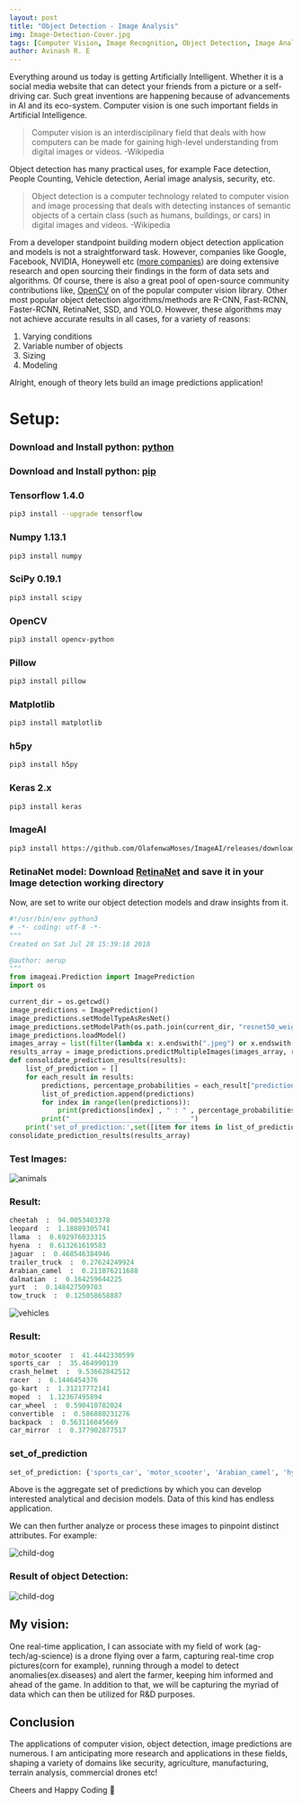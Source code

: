 ```yaml
---
layout: post
title: "Object Detection - Image Analysis"
img: Image-Detection-Cover.jpg
tags: [Computer Vision, Image Recognition, Object Detection, Image Analysis, Python, tensorflow, numpy, SciPy, OpenCV, ImageAI, AI, Machine Learning, Deep learning.]
author: Avinash R. E
---
```


Everything around us today is getting Artificially Intelligent. Whether it is a social media website that can detect your friends from a picture or a self-driving car. Such great inventions are happening because of advancements in AI and its eco-system. Computer vision is one such important fields in Artificial Intelligence.

>Computer vision is an interdisciplinary field that deals with how computers can be made for gaining high-level understanding from digital images or videos. -Wikipedia

Object detection has many practical uses, for example Face detection, People Counting, Vehicle detection, Aerial image analysis, security, etc.

> Object detection is a computer technology related to computer vision and image processing that deals with detecting instances of semantic objects of a certain class (such as humans, buildings, or cars) in digital images and videos. -Wikipedia

From a developer standpoint building modern object detection application and models is not a straightforward task. However, companies like Google, Facebook, NVIDIA, Honeywell etc ([more companies](http://www.lengrand.fr/computer-vision-companies/)) are doing extensive research and open sourcing their findings in the form of data sets and algorithms. Of course, there is also a great pool of open-source community contributions like, [OpenCV](https://github.com/opencv/opencv) on of the popular computer vision library. Other most popular object detection algorithms/methods are R-CNN, Fast-RCNN, Faster-RCNN, RetinaNet, SSD, and YOLO. However, these algorithms may not achieve accurate results in all cases, for a variety of reasons:

1. Varying conditions
2. Variable number of objects
3. Sizing
4. Modeling

Alright, enough of theory lets build an image predictions application!

# Setup:

### Download and Install python: [python](https://www.python.org/downloads/)
### Download and Install python: [pip](https://pip.pypa.io/en/stable/installing/)
### Tensorflow 1.4.0
```bash
pip3 install --upgrade tensorflow
```
### Numpy 1.13.1
 ```bash
 pip3 install numpy
 ```
### SciPy 0.19.1
 ```bash
 pip3 install scipy
 ```
### OpenCV
```bash
pip3 install opencv-python
```
### Pillow
 ```bash
 pip3 install pillow
 ```
### Matplotlib
 ```bash
 pip3 install matplotlib
 ```
### h5py
 ```bash
 pip3 install h5py
 ```
### Keras 2.x
 ```bash
 pip3 install keras
 ```
### ImageAI
```bash
pip3 install https://github.com/OlafenwaMoses/ImageAI/releases/download/2.0.2/imageai-2.0.2-py3-none-any.whl
```
### RetinaNet model: Download [RetinaNet](https://github.com/OlafenwaMoses/ImageAI/releases/download/1.0/resnet50_coco_best_v2.0.1.h5) and save it in your Image detection working directory

Now, are set to write our object detection models and draw insights from it.

```python
#!/usr/bin/env python3
# -*- coding: utf-8 -*-
"""
Created on Sat Jul 28 15:39:18 2018

@author: aerup
"""
from imageai.Prediction import ImagePrediction
import os

current_dir = os.getcwd()
image_predictions = ImagePrediction()
image_predictions.setModelTypeAsResNet()
image_predictions.setModelPath(os.path.join(current_dir, "resnet50_weights_tf_dim_ordering_tf_kernels.h5"))
image_predictions.loadModel()        
images_array = list(filter(lambda x: x.endswith(".jpeg") or x.endswith(".png"),os.listdir(current_dir)))
results_array = image_predictions.predictMultipleImages(images_array, result_count_per_image=10)   
def consolidate_prediction_results(results):
    list_of_prediction = []
    for each_result in results:
        predictions, percentage_probabilities = each_result["predictions"], each_result["percentage_probabilities"]
        list_of_prediction.append(predictions)
        for index in range(len(predictions)):
            print(predictions[index] , " : " , percentage_probabilities[index])
        print("______________________________")
    print('set_of_prediction:',set([item for items in list_of_prediction for item in items]))    
consolidate_prediction_results(results_array)
```

### Test Images:

![animals]({{site.baseurl}}/assets/img/car-leapord.jpg)

### Result:

```python
cheetah  :  94.0053403378
leopard  :  1.18889305741
llama  :  0.692976033315
hyena  :  0.613261619583
jaguar  :  0.468546384946
trailer_truck  :  0.27624249924
Arabian_camel  :  0.211876211688
dalmatian  :  0.164259644225
yurt  :  0.148427509703
tow_truck  :  0.125058658887
```

![vehicles]({{site.baseurl}}/assets/img/car-moter-bike.jpg)
### Result:

```python
motor_scooter  :  41.4442330599
sports_car  :  35.464990139
crash_helmet  :  9.53662842512
racer  :  6.1446454376
go-kart  :  1.31217772141
moped  :  1.12367495894
car_wheel  :  0.590410782024
convertible  :  0.586880231276
backpack  :  0.563116045669
car_mirror  :  0.377902877517
```

### set_of_prediction
```python
set_of_prediction: {'sports_car', 'motor_scooter', 'Arabian_camel', 'hyena', 'llama', 'racer', 'car_wheel', 'leopard', 'moped', 'convertible', 'jaguar', 'dalmatian', 'yurt', 'tow_truck', 'trailer_truck', 'backpack', 'cheetah', 'go-kart', 'car_mirror', 'crash_helmet'}
```

Above is the aggregate set of predictions by which you can develop interested analytical and decision models. Data of this kind has endless application.

We can then further analyze or process these images to pinpoint distinct attributes. For example:

![child-dog]({{site.baseurl}}/assets/img/child-dog.jpg)

### Result of object Detection:
![child-dog]({{site.baseurl}}/assets/img/child-dog-result.jpg)

## My vision:
One real-time application, I can associate with my field of work (ag-tech/ag-science) is a drone flying over a farm, capturing real-time crop pictures(corn for example), running through a model to detect anomalies(ex.diseases) and alert the farmer, keeping him informed and ahead of the game. In addition to that, we will be capturing the myriad of data which can then be utilized for R&D purposes.

## Conclusion
The applications of computer vision, object detection, image predictions are numerous. I am anticipating more research and applications in these fields, shaping a variety of domains like security, agriculture, manufacturing, terrain analysis, commercial drones etc!  

Cheers and Happy Coding 🤘
